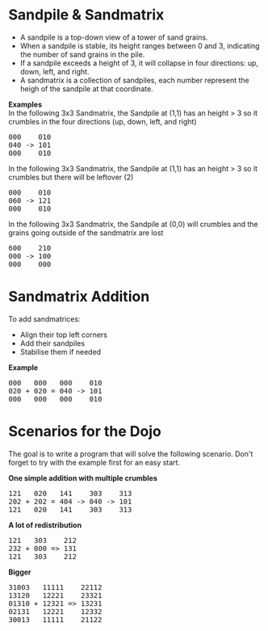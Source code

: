 Sandpile & Sandmatrix
========
- A sandpile is a top-down view of a tower of sand grains. 
- When a sandpile is stable, its height ranges between 0 and 3, indicating the number of sand grains in the pile. 
- If a sandpile exceeds a height of 3, it will collapse in four directions: up, down, left, and right. 
- A sandmatrix is a collection of sandpiles, each number represent the heigh of the sandpile at that coordinate.

**Examples**  
In the following 3x3 Sandmatrix, the Sandpile at (1,1) has an height > 3 so it crumbles in the four directions (up, down, left, and right)
<pre>
000    010  
040 -> 101  
000    010  
</pre>
In the following 3x3 Sandmatrix, the Sandpile at (1,1) has an height > 3 so it crumbles but there will be leftover (2)
<pre>
000    010  
060 -> 121  
000    010  
</pre>
In the following 3x3 Sandmatrix, the Sandpile at (0,0) will crumbles and the grains going outside of the sandmatrix are lost
<pre>
600    210  
000 -> 100  
000    000  
</pre>

Sandmatrix Addition
=================
To add sandmatrices: 
 - Align their top left corners
 - Add their sandpiles
 - Stabilise them if needed

**Example**  
<pre>
000   000   000    010  
020 + 020 = 040 -> 101  
000   000   000    010  
</pre>

Scenarios for the Dojo
=========
The goal is to write a program that will solve the following scenario.
Don't forget to try with the example first for an easy start.

**One simple addition with multiple crumbles**
<pre>
121   020   141    303    313
202 + 202 = 404 -> 040 -> 101
121   020   141    303    313
</pre>

**A lot of redistribution**
<pre>
121   303    212  
232 + 000 => 131  
121   303    212 
</pre>

**Bigger**  
<pre>
31003   11111    22112  
13120   12221    23321  
01310 + 12321 => 13231  
02131   12221    12332  
30013   11111    21122  
</pre>
 
